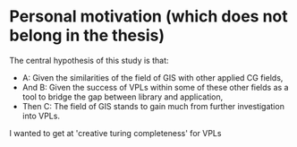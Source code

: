 









Personal motivation (which does not belong in the thesis)
=========

The central hypothesis of this study is that:
- A: Given the similarities of the field of GIS with other applied CG fields,
- And B: Given the success of VPLs within some of these other fields as a tool to bridge the gap between library and application,
- Then C: The field of GIS stands to gain much from further investigation into VPLs.

I wanted to get at 'creative turing completeness' for VPLs




